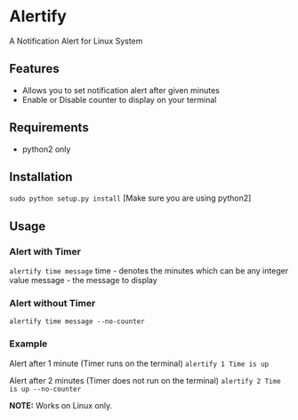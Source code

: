 # Alertify
A Notification Alert for Linux System


## Features ##
* Allows you to set notification alert after given minutes
* Enable or Disable counter to display on your terminal

## Requirements ##
* python2 only

## Installation ##
``sudo python setup.py install``
[Make sure you are using python2]

## Usage ##
### Alert with Timer ###
``alertify time message``
time - denotes the minutes which can be any integer value
message - the message to display

### Alert without Timer
``alertify time message --no-counter``

### Example ###
Alert after 1 minute (Timer runs on the terminal)
``alertify 1 Time is up``

Alert after 2 minutes (Timer does not run on the terminal)
``alertify 2 Time is up --no-counter``

**NOTE:** Works on Linux only.
